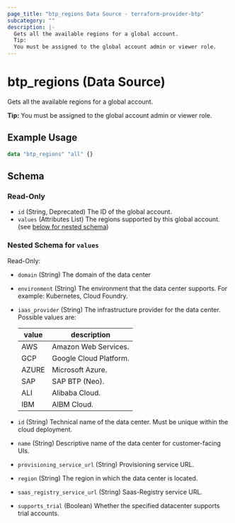 ```yaml
---
page_title: "btp_regions Data Source - terraform-provider-btp"
subcategory: ""
description: |-
  Gets all the available regions for a global account.
  Tip:
  You must be assigned to the global account admin or viewer role.
---
```


# btp_regions (Data Source)

Gets all the available regions for a global account.

__Tip:__
You must be assigned to the global account admin or viewer role.

## Example Usage

```terraform
data "btp_regions" "all" {}
```

<!-- schema generated by tfplugindocs -->
## Schema

### Read-Only

- `id` (String, Deprecated) The ID of the global account.
- `values` (Attributes List) The regions supported by this global account. (see [below for nested schema](#nestedatt--values))

<a id="nestedatt--values"></a>
### Nested Schema for `values`

Read-Only:

- `domain` (String) The domain of the data center
- `environment` (String) The environment that the data center supports. For example: Kubernetes, Cloud Foundry.
- `iaas_provider` (String) The infrastructure provider for the data center. Possible values are: 

  | value | description | 
  | --- | --- | 
  | AWS | Amazon Web Services. | 
  | GCP | Google Cloud Platform. | 
  | AZURE | Microsoft Azure. | 
  | SAP | SAP BTP (Neo). | 
  | ALI | Alibaba Cloud. | 
  | IBM | AIBM Cloud. |
- `id` (String) Technical name of the data center. Must be unique within the cloud deployment.
- `name` (String) Descriptive name of the data center for customer-facing UIs.
- `provisioning_service_url` (String) Provisioning service URL.
- `region` (String) The region in which the data center is located.
- `saas_registry_service_url` (String) Saas-Registry service URL.
- `supports_trial` (Boolean) Whether the specified datacenter supports trial accounts.